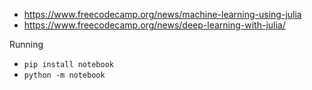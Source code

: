 

- https://www.freecodecamp.org/news/machine-learning-using-julia
- https://www.freecodecamp.org/news/deep-learning-with-julia/

Running

- `pip install notebook`
- `python -m notebook`